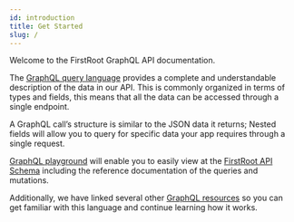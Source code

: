 ```yaml
---
id: introduction
title: Get Started
slug: /
---
```


Welcome to the FirstRoot GraphQL API documentation. 

The [GraphQL query language](https://www.graphql.com/) provides a complete and understandable description of the data in our API. This is commonly organized in terms of types and fields, this means that all the data can be accessed through a single endpoint.

A GraphQL call’s structure is similar to the JSON data it returns; Nested fields will allow you to query for specific data your app requires through a single request.

[GraphQL playground](explorer-guide.md) will enable you to easily view at the [FirstRoot API Schema](references.md) including the reference documentation of the queries and mutations.

Additionally, we have linked several other [GraphQL resources](graphql.md) so you can get familiar with this language and continue learning how it works.